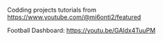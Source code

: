 Codding projects tutorials from https://www.youtube.com/@mi6onti2/featured

Football Dashboard: https://youtu.be/GAldx4TuuPM
